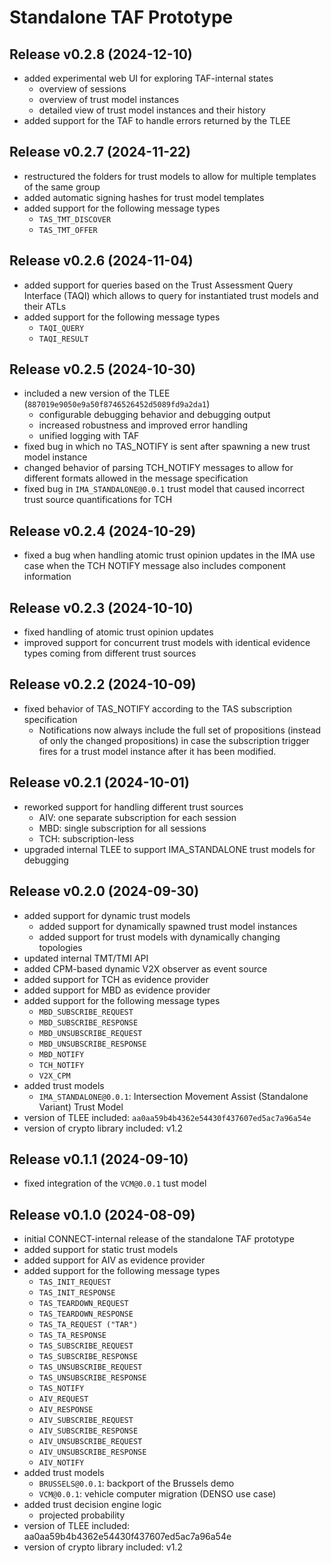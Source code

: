 # Standalone TAF Prototype

## Release v0.2.8 (2024-12-10)

 * added experimental web UI for exploring TAF-internal states
   * overview of sessions
   * overview of trust model instances
   * detailed view of trust model instances and their history
 * added support for the TAF to handle errors returned by the TLEE


## Release v0.2.7 (2024-11-22)

* restructured the folders for trust models to allow for multiple templates of the same group
* added automatic signing hashes for trust model templates 
* added support for the following message types
	* `TAS_TMT_DISCOVER`
	* `TAS_TMT_OFFER`


## Release v0.2.6 (2024-11-04)

* added support for queries based on the  Trust Assessment Query Interface (TAQI) which allows to query for instantiated trust models and their ATLs
* added support for the following message types
	* `TAQI_QUERY`
	* `TAQI_RESULT`


## Release v0.2.5 (2024-10-30)

* included a new version of the TLEE (`887019e9050e9a50f8746526452d5089fd9a2da1`)
  * configurable debugging behavior and debugging output
  * increased robustness and improved error handling 
  * unified logging with TAF
* fixed bug in which no TAS_NOTIFY is sent after spawning a new trust model instance
* changed behavior of parsing TCH_NOTIFY messages to allow for different formats allowed in the message specification
* fixed bug in `IMA_STANDALONE@0.0.1` trust model that caused incorrect trust source quantifications for TCH 


## Release v0.2.4 (2024-10-29)

* fixed a bug when handling atomic trust opinion updates in the IMA use case when the TCH NOTIFY message also includes component information


## Release v0.2.3 (2024-10-10)

* fixed handling of atomic trust opinion updates
* improved support for concurrent trust models with identical evidence types coming from different trust sources


## Release v0.2.2 (2024-10-09)

* fixed behavior of TAS_NOTIFY according to the TAS subscription specification
  * Notifications now always include the full set of propositions (instead of only the changed propositions) in case the subscription trigger fires for a trust model instance after it has been modified. 


## Release v0.2.1 (2024-10-01)

* reworked support for handling different trust sources
	* AIV: one separate subscription for each session
	* MBD: single subscription for all sessions
	* TCH: subscription-less
* upgraded internal TLEE to support IMA_STANDALONE trust models for debugging


## Release v0.2.0 (2024-09-30)

* added support for dynamic trust models
  * added support for dynamically spawned trust model instances
  * added support for trust models with dynamically changing topologies
* updated internal TMT/TMI API
* added CPM-based dynamic V2X observer as event source
* added support for TCH as evidence provider
* added support for MBD as evidence provider
* added support for the following message types
	* `MBD_SUBSCRIBE_REQUEST`
	* `MBD_SUBSCRIBE_RESPONSE`
	* `MBD_UNSUBSCRIBE_REQUEST`
	* `MBD_UNSUBSCRIBE_RESPONSE`
	* `MBD_NOTIFY`
	* `TCH_NOTIFY`
	* `V2X_CPM`
* added trust models
  * `IMA_STANDALONE@0.0.1`: Intersection Movement Assist (Standalone Variant) Trust Model
* version of TLEE included: `aa0aa59b4b4362e54430f437607ed5ac7a96a54e`
* version of crypto library included: v1.2


## Release v0.1.1 (2024-09-10)
 
 * fixed integration of the `VCM@0.0.1` tust model


## Release v0.1.0 (2024-08-09)
 
 * initial CONNECT-internal release of the standalone TAF prototype
 * added support for static trust models
 * added support for AIV as evidence provider
 * added support for the following message types
	 * `TAS_INIT_REQUEST`
	 * `TAS_INIT_RESPONSE`
	 * `TAS_TEARDOWN_REQUEST`
	 * `TAS_TEARDOWN_RESPONSE`
	 * `TAS_TA_REQUEST ("TAR")`
	 * `TAS_TA_RESPONSE`
	 * `TAS_SUBSCRIBE_REQUEST`
	 * `TAS_SUBSCRIBE_RESPONSE`
	 * `TAS_UNSUBSCRIBE_REQUEST`
	 * `TAS_UNSUBSCRIBE_RESPONSE`
	 * `TAS_NOTIFY`
	 * `AIV_REQUEST`
	 * `AIV_RESPONSE`
	 * `AIV_SUBSCRIBE_REQUEST`
	 * `AIV_SUBSCRIBE_RESPONSE`
	 * `AIV_UNSUBSCRIBE_REQUEST`
	 * `AIV_UNSUBSCRIBE_RESPONSE`
	 * `AIV_NOTIFY`
 * added trust models 
   * `BRUSSELS@0.0.1`: backport of the Brussels demo
   * `VCM@0.0.1`: vehicle computer migration (DENSO use case)
 * added trust decision engine logic
   * projected probability
 * version of TLEE included: aa0aa59b4b4362e54430f437607ed5ac7a96a54e
 * version of crypto library included: v1.2
